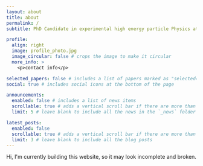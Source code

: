 ```yaml
---
layout: about
title: about
permalink: /
subtitle: PhD Candidate in experimental high energy particle Physics at the <a href='https://www.uvic.ca/'>University of Victoria</a>

profile:
  align: right
  image: profile_photo.jpg
  image_circular: false # crops the image to make it circular
  more_info: >
    <p>contact info</p>

selected_papers: false # includes a list of papers marked as "selected={true}"
social: true # includes social icons at the bottom of the page

announcements:
  enabled: false # includes a list of news items
  scrollable: true # adds a vertical scroll bar if there are more than 3 news items
  limit: 5 # leave blank to include all the news in the `_news` folder

latest_posts:
  enabled: false 
  scrollable: true # adds a vertical scroll bar if there are more than 3 new posts items
  limit: 3 # leave blank to include all the blog posts
---
```


Hi, I'm currently building this website, so it may look incomplete and broken.
